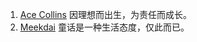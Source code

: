 1. [Ace Collins](https://acecollins.my.canvasite.cn/aab) 
    因理想而出生，为责任而成长。
2. [Meekdai](https://blog.meekdai.com/) 
    童话是一种生活态度，仅此而已。